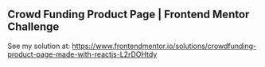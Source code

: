 ## Crowd Funding Product Page | Frontend Mentor Challenge

See my solution at: 
https://www.frontendmentor.io/solutions/crowdfunding-product-page-made-with-reactjs-L2rDOHtdy
